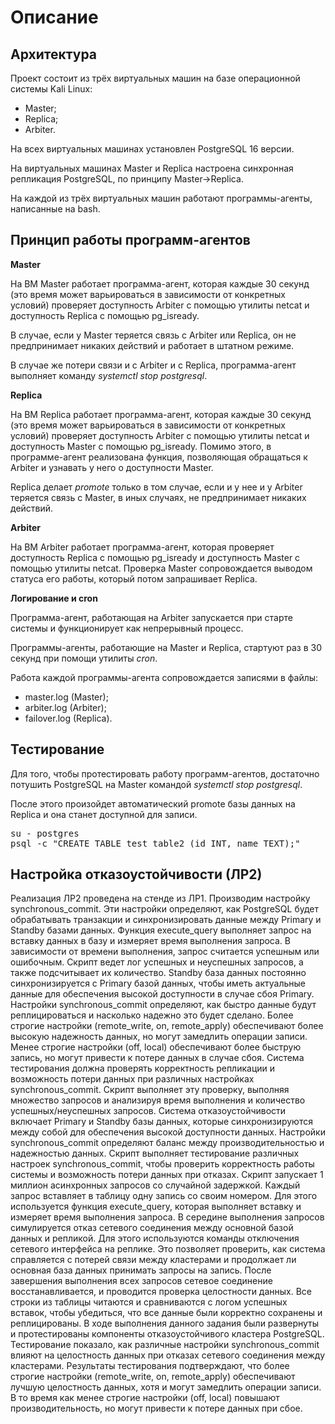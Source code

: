 # **Описание**
## **Архитектура**

Проект состоит из трёх виртуальных машин на базе операционной системы Kali Linux:

- Master;
- Replica;
- Arbiter.

На всех виртуальных машинах установлен PostgreSQL 16 версии.

На виртуальных машинах Master и Replica настроена синхронная репликация PostgreSQL, по принципу Master->Replica.

На каждой из трёх виртуальных машин работают программы-агенты, написанные на bash.

## **Принцип работы программ-агентов**
**Master**

На ВМ Master работает программа-агент, которая каждые 30 секунд (это время может варьироваться в зависимости от конкретных условий) проверяет доступность Arbiter с помощью утилиты netcat и доступность Replica с помощью pg_isready.

В случае, если у Master теряется связь с Arbiter или Replica, он не предпринимает никаких действий и работает в штатном режиме.

В случае же потери связи и с Arbiter и с Replica, программа-агент выполняет команду *systemctl stop postgresql*.

**Replica**

На ВМ Replica работает программа-агент, которая каждые 30 секунд (это время может варьироваться в зависимости от конкретных условий) проверяет доступность Arbiter с помощью утилиты netcat и доступность Master с помощью pg_isready. Помимо этого, в программе-агент реализована функция, позволяющая обращаться к Arbiter и узнавать у него о доступности Master.

Replica делает *promote* только в том случае, если и у нее и у Arbiter теряется связь с Master, в иных случаях, не предпринимает никаких действий.

**Arbiter**

На ВМ Arbiter работает программа-агент, которая проверяет доступность Replica с помощью pg_isready и доступность Master с помощью утилиты netcat. Проверка Master сопровождается выводом статуса его работы, который потом запрашивает Replica.

**Логирование и cron**

Программа-агент, работающая на Arbiter запускается при старте системы и функционирует как непрерывный процесс.

Программы-агенты, работающие на Master и Replica, стартуют раз в 30 секунд при помощи утилиты *cron*.

Работа каждой программы-агента сопровождается записями в файлы:

- master.log (Master);
- arbiter.log (Arbiter);
- failover.log (Replica).

## **Тестирование**
Для того, чтобы протестировать работу программ-агентов, достаточно потушить PostgreSQL на Master командой *systemctl stop postgresql*.

После этого произойдет автоматический promote базы данных на Replica и она станет доступной для записи.

<pre>su - postgres
psql -c "CREATE TABLE test_table2 (id INT, name TEXT);"</pre>
## **Настройка отказоустойчивости (ЛР2)**
Реализация ЛР2 проведена на стенде из ЛР1.
Производим настройку synchronous_commit. Эти настройки определяют, как PostgreSQL будет обрабатывать транзакции и синхронизировать данные между Primary и Standby базами данных. Функция execute_query выполняет запрос на вставку данных в базу и измеряет время выполнения запроса. В зависимости от времени выполнения, запрос считается успешным или ошибочным. Скрипт ведет лог успешных и неуспешных запросов, а также подсчитывает их количество. 
Standby база данных постоянно синхронизируется с Primary базой данных, чтобы иметь актуальные данные для обеспечения высокой доступности в случае сбоя Primary. 
Настройки synchronous_commit определяют, как быстро данные будут реплицироваться и насколько надежно это будет сделано. Более строгие настройки (remote_write, on, remote_apply) обеспечивают более высокую надежность данных, но могут замедлить операции записи. Менее строгие настройки (off, local) обеспечивают более быструю запись, но могут привести к потере данных в случае сбоя.
Система тестирования должна проверять корректность репликации и возможность потери данных при различных настройках synchronous_commit. Скрипт выполняет эту проверку, выполняя множество запросов и анализируя время выполнения и количество успешных/неуспешных запросов.
Система отказоустойчивости включает Primary и Standby базы данных, которые синхронизируются между собой для обеспечения высокой доступности данных. Настройки synchronous_commit определяют баланс между производительностью и надежностью данных. Скрипт выполняет тестирование различных настроек synchronous_commit, чтобы проверить корректность работы системы и возможность потери данных при отказах.
Скрипт запускает 1 миллион асинхронных запросов со случайной задержкой. Каждый запрос вставляет в таблицу одну запись со своим номером. Для этого используется функция execute_query, которая выполняет вставку и измеряет время выполнения запроса. В середине выполнения запросов симулируется отказ сетевого соединения между основной базой данных и репликой. Для этого используются команды отключения сетевого интерфейса на реплике. Это позволяет проверить, как система справляется с потерей связи между кластерами и продолжает ли основная база данных принимать запросы на запись.  После завершения выполнения всех запросов сетевое соединение восстанавливается, и проводится проверка целостности данных. Все строки из таблицы читаются и сравниваются с логом успешных вставок, чтобы убедиться, что все данные были корректно сохранены и реплицированы.
В ходе выполнения данного задания были развернуты и протестированы компоненты отказоустойчивого кластера PostgreSQL. Тестирование показало, как различные настройки synchronous_commit влияют на целостность данных при отказах сетевого соединения между кластерами. Результаты тестирования подтверждают, что более строгие настройки (remote_write, on, remote_apply) обеспечивают лучшую целостность данных, хотя и могут замедлить операции записи. В то время как менее строгие настройки (off, local) повышают производительность, но могут привести к потере данных при сбое.
